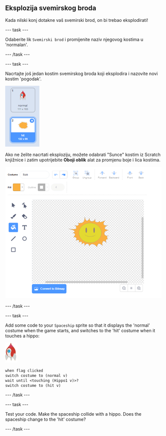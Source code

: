 ## Eksplozija svemirskog broda

Kada nilski konj dotakne vaš svemirski brod, on bi trebao eksplodirati!

\--- task \---

Odaberite lik `Svemirski brod` i promijenite naziv njegovog kostima u 'normalan'.

\--- /task \---

\--- task \---

Nacrtajte još jedan kostim svemirskog broda koji eksplodira i nazovite novi kostim 'pogodak'.

![screenshot](images/invaders-spaceship-costumes.png)

Ako ne želite nacrtati eksploziju, možete odabrati "Sunce" kostim iz Scratch knjižnice i zatim upotrijebite **Oboji oblik** alat za promjenu boje i lica kostima.

![screenshot](images/invaders-sun.png)

\--- /task \---

\--- task \---

Add some code to your `Spaceship` sprite so that it displays the 'normal' costume when the game starts, and switches to the 'hit' costume when it touches a hippo:

![lik rakete](images/rocket-sprite.png)

```blocks3
when flag clicked
switch costume to (normal v)
wait until <touching (Hippo1 v)>?
switch costume to (hit v)
```

\--- /task \---

\--- task \---

Test your code. Make the spaceship collide with a hippo. Does the spaceship change to the 'hit' costume?

\--- /task \---